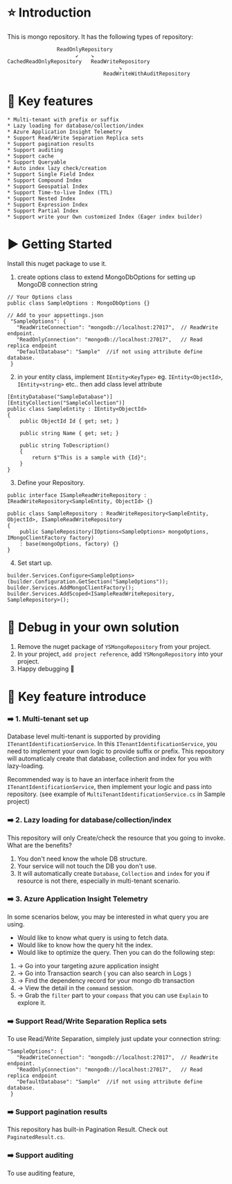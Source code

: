 ﻿# ⭐ Introduction 
This is mongo repository.
It has the following types of repository:  
```
                ReadOnlyRepository
                      ↙    ↘
CachedReadOnlyRepository   ReadWriteRepository
                                    ↘
                               ReadWriteWithAuditRepository
```  
# 📃 Key features
    * Multi-tenant with prefix or suffix
    * Lazy loading for database/collection/index
    * Azure Application Insight Telemetry
    * Support Read/Write Separation Replica sets
    * Support pagination results
    * Support auditing
    * Support cache
    * Support Queryable
    * Auto index lazy check/creation
    * Support Single Field Index
    * Support Compound Index
    * Support Geospatial Index
    * Support Time-to-live Index (TTL)
    * Support Nested Index
    * Support Expression Index 
    * Support Partial Index 
    * Support write your Own customized Index (Eager index builder)
# ▶️ Getting Started
Install this nuget package to use it.
1. create options class to extend MongoDbOptions for setting up MongoDB connection string
```
// Your Options class
public class SampleOptions : MongoDbOptions {}
```

``` 
// Add to your appsettings.json
 "SampleOptions": {
   "ReadWriteConnection": "mongodb://localhost:27017",  // ReadWrite endpoint.
   "ReadOnlyConnection": "mongodb://localhost:27017",   // Read replica endpoint
   "DefaultDatabase": "Sample"  //if not using attribute define database.
 }
```
2. in your entity class, implement `IEntity<KeyType>` eg. `IEntity<ObjectId>`, `IEntity<string>` etc..
then add class level attribute
```
[EntityDatabase("SampleDatabase")]
[EntityCollection("SampleCollection")]
public class SampleEntity : IEntity<ObjectId>
{
    public ObjectId Id { get; set; }

    public string Name { get; set; }

    public string ToDescription()
    {
        return $"This is a sample with {Id}";
    }
}
```
3. Define your Repository. 
```
public interface ISampleReadWriteRepository : IReadWriteRepository<SampleEntity, ObjectId> {}

public class SampleRepository : ReadWriteRepository<SampleEntity, ObjectId>, ISampleReadWriteRepository
{
    public SampleRepository(IOptions<SampleOptions> mongoOptions, IMongoClientFactory factory) 
    : base(mongoOptions, factory) {}
}
```
4. Set start up.
```
builder.Services.Configure<SampleOptions>(builder.Configuration.GetSection("SampleOptions"));
builder.Services.AddMongoClientFactory();
builder.Services.AddScoped<ISampleReadWriteRepository, SampleRepository>();

```

# 🐞 Debug in your own solution
1. Remove the nuget package of `YSMongoRepository` from your project.
2. In your project, `add project reference`, add `YSMongoRepository` into your project.
3. Happy debugging 🤞

# 🔑 Key feature introduce
### ➡️ 1. Multi-tenant set up 
Database level multi-tenant is supported by providing `ITenantIdentificationService`.
In this `ITenantIdentificationService`, you need to implement your own logic to provide suffix or prefix.
This repository will automaticaly create that database, collection and index for you with lazy-loading.

Recommended way is to have an interface inherit from the `ITenantIdentificationService`, then implement your logic and pass into repository. (see example of `MultiTenantIdentificationService.cs` in Sample project) 

### ➡️ 2. Lazy loading for database/collection/index
This repository will only Create/check the resource that you going to invoke.
What are the benefits? 
1. You don't need know the whole DB structure.
1. Your service will not touch the DB you don't use.
1. It will automatically create `Database`, `Collection` and `index` for you if resource is not there, especially in multi-tenant scenario.

### ➡️ 3. Azure Application Insight Telemetry
In some scenarios below, you may be interested in what query you are using.
* Would like to know what query is using to fetch data.
* Would like to know how the query hit the index.
* Would like to optimize the query. 
Then you can do the following step:
1. -> Go into your targeting azure application insight
1. -> Go into Transaction search  ( you can also search in Logs )
1. -> Find the dependency record for your mongo db transaction
1. -> View the detail in the `command` session.
1. -> Grab the `filter` part to your `compass` that you can use `Explain` to explore it.

### ➡️ Support Read/Write Separation Replica sets
To use Read/Write Separation, simplely just update your connection string:
```
"SampleOptions": {
   "ReadWriteConnection": "mongodb://localhost:27017",  // ReadWrite endpoint.
   "ReadOnlyConnection": "mongodb://localhost:27017",   // Read replica endpoint
   "DefaultDatabase": "Sample"  //if not using attribute define database.
 }
```

### ➡️ Support pagination results
This repository has built-in Pagination Result. Check out `PaginatedResult.cs`.

### ➡️ Support auditing
To use auditing feature, 

